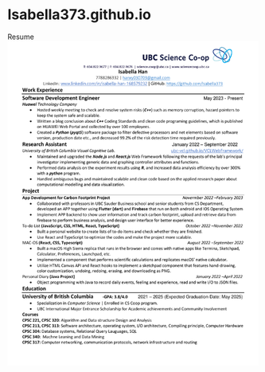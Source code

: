 # Isabella373.github.io
Resume
<img width="746" alt="Screen Shot 2022-10-31 at 12 04 51" src="Resume-Isabella Han.pdf">
